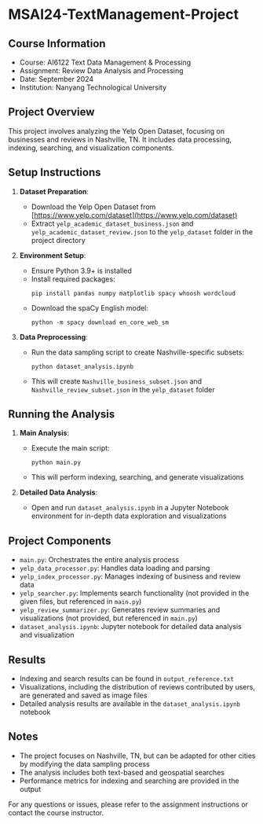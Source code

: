 # MSAI24-TextManagement-Project

## Course Information
- Course: AI6122 Text Data Management & Processing
- Assignment: Review Data Analysis and Processing
- Date: September 2024
- Institution: Nanyang Technological University

## Project Overview
This project involves analyzing the Yelp Open Dataset, focusing on businesses and reviews in Nashville, TN. It includes data processing, indexing, searching, and visualization components.

## Setup Instructions

1. **Dataset Preparation**:
   - Download the Yelp Open Dataset from [https://www.yelp.com/dataset](https://www.yelp.com/dataset)
   - Extract `yelp_academic_dataset_business.json` and `yelp_academic_dataset_review.json` to the `yelp_dataset` folder in the project directory

2. **Environment Setup**:
   - Ensure Python 3.9+ is installed
   - Install required packages:
     ```
     pip install pandas numpy matplotlib spacy whoosh wordcloud
     ```
   - Download the spaCy English model:
     ```
     python -m spacy download en_core_web_sm
     ```

3. **Data Preprocessing**:
   - Run the data sampling script to create Nashville-specific subsets:
     ```
     python dataset_analysis.ipynb
     ```
   - This will create `Nashville_business_subset.json` and `Nashville_review_subset.json` in the `yelp_dataset` folder

## Running the Analysis

1. **Main Analysis**:
   - Execute the main script:
     ```
     python main.py
     ```
   - This will perform indexing, searching, and generate visualizations

2. **Detailed Data Analysis**:
   - Open and run `dataset_analysis.ipynb` in a Jupyter Notebook environment for in-depth data exploration and visualizations

## Project Components

- `main.py`: Orchestrates the entire analysis process
- `yelp_data_processor.py`: Handles data loading and parsing
- `yelp_index_processor.py`: Manages indexing of business and review data
- `yelp_searcher.py`: Implements search functionality (not provided in the given files, but referenced in `main.py`)
- `yelp_review_summarizer.py`: Generates review summaries and visualizations (not provided, but referenced in `main.py`)
- `dataset_analysis.ipynb`: Jupyter notebook for detailed data analysis and visualization

## Results

- Indexing and search results can be found in `output_reference.txt`
- Visualizations, including the distribution of reviews contributed by users, are generated and saved as image files
- Detailed analysis results are available in the `dataset_analysis.ipynb` notebook

## Notes

- The project focuses on Nashville, TN, but can be adapted for other cities by modifying the data sampling process
- The analysis includes both text-based and geospatial searches
- Performance metrics for indexing and searching are provided in the output

For any questions or issues, please refer to the assignment instructions or contact the course instructor.
